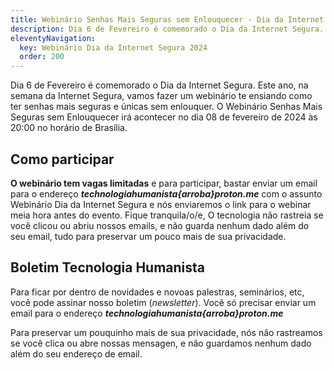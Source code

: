 ```yaml
---
title: Webinário Senhas Mais Seguras sem Enlouquecer - Dia da Internet Segura
description: Dia 6 de Fevereiro é comemorado o Dia da Internet Segura. Este ano, na semana da Internet Segura, vamos fazer um webinário te ensiando como ter senhas mais seguras e únicas sem enlouquer.  O Webinário Senhas Mais Seguras sem Enlouquecer irá acontecer no dia 08 de fevereiro de 2024 às 20:00 no horário de Brasília.
eleventyNavigation:
  key: Webinário Dia da Internet Segura 2024
  order: 200
---
```


Dia 6 de Fevereiro é comemorado o Dia da Internet Segura. Este ano, na semana da Internet Segura, vamos fazer um webinário te ensiando como ter senhas mais seguras e únicas sem enlouquer.  O Webinário Senhas Mais Seguras sem Enlouquecer irá acontecer no dia 08 de fevereiro de 2024 às 20:00 no horário de Brasília.

## Como participar

**O webinário tem vagas limitadas** e para participar, bastar enviar um email para o endereço **_technologiahumanista{arroba}proton.me_** com o assunto Webinário Dia da Internet Segura e nós enviaremos o link para o webinar meia hora antes do evento. Fique tranquila/o/e, O tecnologia não rastreia se você clicou ou abriu nossos emails, e não guarda nenhum dado além do seu email, tudo para preservar um pouco mais de sua privacidade.

## Boletim Tecnologia Humanista

Para ficar por dentro de novidades e novoas palestras, seminários, etc, você pode assinar nosso boletim (_newsletter_).  Você só precisar enviar um email para o endereço **_technologiahumanista{arroba}proton.me_**

Para preservar um pouquinho mais de sua privacidade, nós não rastreamos se você clica ou abre nossas mensagen, e não guardamos nenhum dado além do seu endereço de email.


